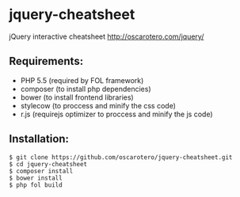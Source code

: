 jquery-cheatsheet
=================

jQuery interactive cheatsheet
http://oscarotero.com/jquery/


Requirements:
-------------

* PHP 5.5 (required by FOL framework)
* composer (to install php dependencies)
* bower (to install frontend libraries)
* stylecow (to proccess and minify the css code)
* r.js (requirejs optimizer to proccess and minify the js code)


Installation:
-------------

```
$ git clone https://github.com/oscarotero/jquery-cheatsheet.git
$ cd jquery-cheatsheet
$ composer install
$ bower install
$ php fol build
```
